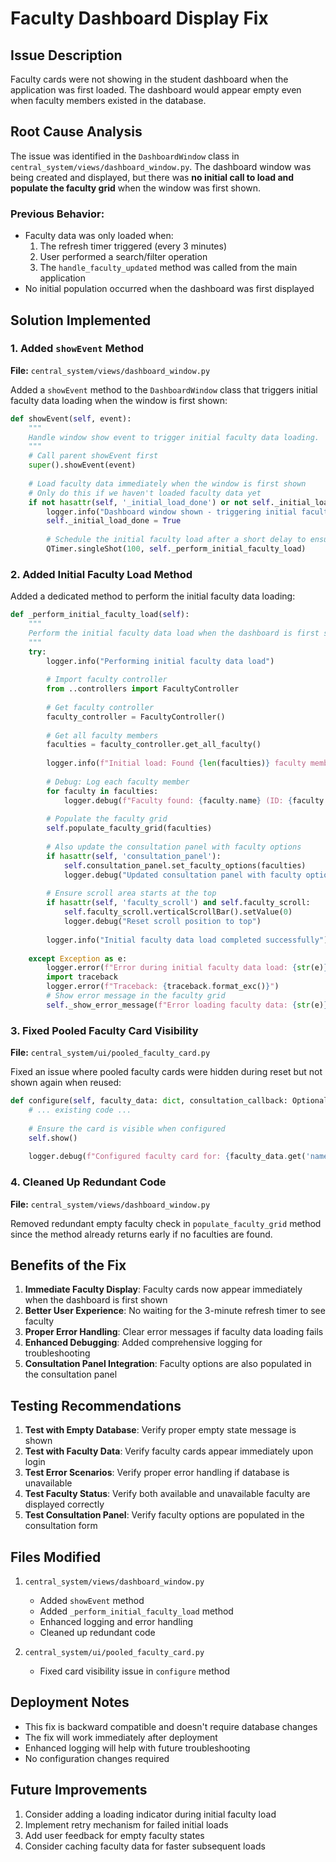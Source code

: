 # Faculty Dashboard Display Fix

## Issue Description
Faculty cards were not showing in the student dashboard when the application was first loaded. The dashboard would appear empty even when faculty members existed in the database.

## Root Cause Analysis
The issue was identified in the `DashboardWindow` class in `central_system/views/dashboard_window.py`. The dashboard window was being created and displayed, but there was **no initial call to load and populate the faculty grid** when the window was first shown.

### Previous Behavior:
- Faculty data was only loaded when:
  1. The refresh timer triggered (every 3 minutes)
  2. User performed a search/filter operation
  3. The `handle_faculty_updated` method was called from the main application
- No initial population occurred when the dashboard was first displayed

## Solution Implemented

### 1. Added `showEvent` Method
**File:** `central_system/views/dashboard_window.py`

Added a `showEvent` method to the `DashboardWindow` class that triggers initial faculty data loading when the window is first shown:

```python
def showEvent(self, event):
    """
    Handle window show event to trigger initial faculty data loading.
    """
    # Call parent showEvent first
    super().showEvent(event)
    
    # Load faculty data immediately when the window is first shown
    # Only do this if we haven't loaded faculty data yet
    if not hasattr(self, '_initial_load_done') or not self._initial_load_done:
        logger.info("Dashboard window shown - triggering initial faculty data load")
        self._initial_load_done = True
        
        # Schedule the initial faculty load after a short delay to ensure UI is ready
        QTimer.singleShot(100, self._perform_initial_faculty_load)
```

### 2. Added Initial Faculty Load Method
Added a dedicated method to perform the initial faculty data loading:

```python
def _perform_initial_faculty_load(self):
    """
    Perform the initial faculty data load when the dashboard is first shown.
    """
    try:
        logger.info("Performing initial faculty data load")
        
        # Import faculty controller
        from ..controllers import FacultyController
        
        # Get faculty controller
        faculty_controller = FacultyController()
        
        # Get all faculty members
        faculties = faculty_controller.get_all_faculty()
        
        logger.info(f"Initial load: Found {len(faculties)} faculty members")
        
        # Debug: Log each faculty member
        for faculty in faculties:
            logger.debug(f"Faculty found: {faculty.name} (ID: {faculty.id}, Status: {faculty.status}, Department: {faculty.department})")
        
        # Populate the faculty grid
        self.populate_faculty_grid(faculties)
        
        # Also update the consultation panel with faculty options
        if hasattr(self, 'consultation_panel'):
            self.consultation_panel.set_faculty_options(faculties)
            logger.debug("Updated consultation panel with faculty options")
        
        # Ensure scroll area starts at the top
        if hasattr(self, 'faculty_scroll') and self.faculty_scroll:
            self.faculty_scroll.verticalScrollBar().setValue(0)
            logger.debug("Reset scroll position to top")
            
        logger.info("Initial faculty data load completed successfully")
        
    except Exception as e:
        logger.error(f"Error during initial faculty data load: {str(e)}")
        import traceback
        logger.error(f"Traceback: {traceback.format_exc()}")
        # Show error message in the faculty grid
        self._show_error_message(f"Error loading faculty data: {str(e)}")
```

### 3. Fixed Pooled Faculty Card Visibility
**File:** `central_system/ui/pooled_faculty_card.py`

Fixed an issue where pooled faculty cards were hidden during reset but not shown again when reused:

```python
def configure(self, faculty_data: dict, consultation_callback: Optional[Callable] = None):
    # ... existing code ...
    
    # Ensure the card is visible when configured
    self.show()
    
    logger.debug(f"Configured faculty card for: {faculty_data.get('name', 'Unknown')}")
```

### 4. Cleaned Up Redundant Code
**File:** `central_system/views/dashboard_window.py`

Removed redundant empty faculty check in `populate_faculty_grid` method since the method already returns early if no faculties are found.

## Benefits of the Fix

1. **Immediate Faculty Display**: Faculty cards now appear immediately when the dashboard is first shown
2. **Better User Experience**: No waiting for the 3-minute refresh timer to see faculty
3. **Proper Error Handling**: Clear error messages if faculty data loading fails
4. **Enhanced Debugging**: Added comprehensive logging for troubleshooting
5. **Consultation Panel Integration**: Faculty options are also populated in the consultation panel

## Testing Recommendations

1. **Test with Empty Database**: Verify proper empty state message is shown
2. **Test with Faculty Data**: Verify faculty cards appear immediately upon login
3. **Test Error Scenarios**: Verify proper error handling if database is unavailable
4. **Test Faculty Status**: Verify both available and unavailable faculty are displayed correctly
5. **Test Consultation Panel**: Verify faculty options are populated in the consultation form

## Files Modified

1. `central_system/views/dashboard_window.py`
   - Added `showEvent` method
   - Added `_perform_initial_faculty_load` method
   - Enhanced logging and error handling
   - Cleaned up redundant code

2. `central_system/ui/pooled_faculty_card.py`
   - Fixed card visibility issue in `configure` method

## Deployment Notes

- This fix is backward compatible and doesn't require database changes
- The fix will work immediately after deployment
- Enhanced logging will help with future troubleshooting
- No configuration changes required

## Future Improvements

1. Consider adding a loading indicator during initial faculty load
2. Implement retry mechanism for failed initial loads
3. Add user feedback for empty faculty states
4. Consider caching faculty data for faster subsequent loads
